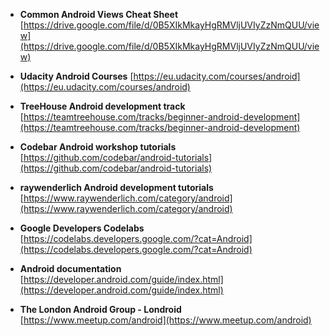 * **Common Android Views Cheat Sheet**
[https://drive.google.com/file/d/0B5XIkMkayHgRMVljUVIyZzNmQUU/view](https://drive.google.com/file/d/0B5XIkMkayHgRMVljUVIyZzNmQUU/view)

* **Udacity Android Courses**
[https://eu.udacity.com/courses/android](https://eu.udacity.com/courses/android)

* **TreeHouse Android development track**
[https://teamtreehouse.com/tracks/beginner-android-development](https://teamtreehouse.com/tracks/beginner-android-development)

* **Codebar Android workshop tutorials**
[https://github.com/codebar/android-tutorials](https://github.com/codebar/android-tutorials)

* **raywenderlich Android development tutorials**
[https://www.raywenderlich.com/category/android](https://www.raywenderlich.com/category/android)

* **Google Developers Codelabs**
[https://codelabs.developers.google.com/?cat=Android](https://codelabs.developers.google.com/?cat=Android)

* **Android documentation**
[https://developer.android.com/guide/index.html](https://developer.android.com/guide/index.html)

* **The London Android Group - Londroid**
[https://www.meetup.com/android](https://www.meetup.com/android)
